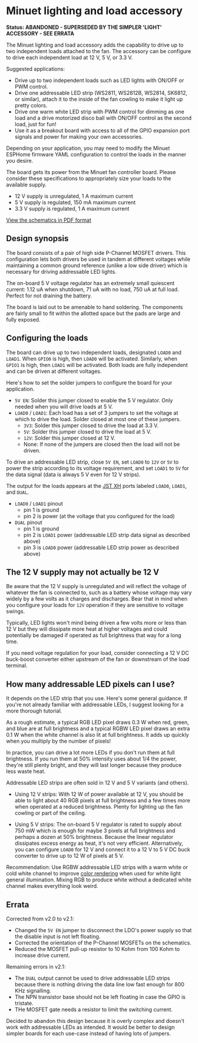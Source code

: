 # Minuet lighting and load accessory

**Status: ABANDONED - SUPERSEDED BY THE SIMPLER 'LIGHT' ACCESSORY - SEE ERRATA**

The Minuet lighting and load accessory adds the capability to drive up to two independent loads attached to the fan.  The accessory can be configure to drive each independent load at 12 V, 5 V, or 3.3 V.

Suggested applications:

- Drive up to two independent loads such as LED lights with ON/OFF or PWM control.
- Drive one addressable LED strip (WS2811, WS2812B, WS2814, SK6812, or similar), attach it to the inside of the fan cowling to make it light up pretty colors.
- Drive one warm white LED strip with PWM control for dimming as one load and a drive motorized disco ball with ON/OFF control as the second load, just for fun!
- Use it as a breakout board with access to all of the GPIO expansion port signals and power for making your own accessories.

Depending on your application, you may need to modify the Minuet ESPHome firmware YAML configuration to control the loads in the manner you desire.

The board gets its power from the Minuet fan controller board.  Please consider these specifications to appropriately size your loads to the available supply.

- 12 V supply is unregulated, 1 A maximum current
- 5 V supply is regulated, 150 mA maximum current
- 3.3 V supply is regulated, 1 A maximum current

[View the schematics in PDF format](load.pdf)

## Design synopsis

The board consists of a pair of high side P-Channel MOSFET drivers.  This configuration lets both drivers be used in tandem at different voltages while maintaining a common ground reference (unlike a low side driver) which is necessary for driving addressable LED lights.

The on-board 5 V voltage regulator has an extremely small quiescent current: 1.12 uA when shutdown, 71 uA with no load, 750 uA at full load.  Perfect for not draining the battery.

The board is laid out to be amenable to hand soldering.  The components are fairly small to fit within the allotted space but the pads are large and fully exposed.

## Configuring the loads

The board can drive up to two independent loads, designated `LOAD0` and `LOAD1`.  When `GPIO0` is high, then `LOAD0` will be activated.  Similarly, when `GPIO1` is high, then `LOAD1` will be activated.  Both loads are fully independent and can be driven at different voltages.

Here's how to set the solder jumpers to configure the board for your application.

- `5V EN`: Solder this jumper closed to enable the 5 V regulator.  Only needed when you will drive loads at 5 V.
- `LOAD0` / `LOAD1`: Each load has a set of 3 jumpers to set the voltage at which to drive the load.  Solder closed at most one of these jumpers.
  - `3V3`: Solder this jumper closed to drive the load at 3.3 V.
  - `5V`: Solder this jumper closed to drive the load at 5 V.
  - `12V`: Solder this jumper closed at 12 V.
  - None: If none of the jumpers are closed then the load will not be driven.

To drive an addressable LED strip, close `5V EN`, set `LOAD0` to `12V` or `5V` to power the strip according to its voltage requirement, and set `LOAD1` to `5V` for the data signal (data is always 5 V even for 12 V strips).

The output for the loads appears at the [JST XH](https://www.jst.com/wp-content/uploads/2021/01/eXH-new.pdf) ports labeled `LOAD0`, `LOAD1`, and `DUAL`.

- `LOAD0` / `LOAD1` pinout
  - pin 1 is ground
  - pin 2 is power (at the voltage that you configured for the load)
- `DUAL` pinout
  - pin 1 is ground
  - pin 2 is `LOAD1` power (addressable LED strip data signal as described above)
  - pin 3 is `LOAD0` power (addressable LED strip power as described above)

## The 12 V supply may not actually be 12 V

Be aware that the 12 V supply is unregulated and will reflect the voltage of whatever the fan is connected to, such as a battery whose voltage may vary widely by a few volts as it charges and discharges.  Bear that in mind when you configure your loads for `12V` operation if they are sensitive to voltage swings.

Typically, LED lights won't mind being driven a few volts more or less than 12 V but they will dissipate more heat at higher voltages and could potentially be damaged if operated as full brightness that way for a long time.

If you need voltage regulation for your load, consider connecting a 12 V DC buck-boost converter either upstream of the fan or downstream of the load terminal.

## How many addressable LED pixels can I use?

It depends on the LED strip that you use.  Here's some general guidance.  If you're not already familiar with addressable LEDs, I suggest looking for a more thorough tutorial.

As a rough estimate, a typical RGB LED pixel draws 0.3 W when red, green, and blue are at full brightness and a typical RGBW LED pixel draws an extra 0.1 W when the white channel is also lit at full brightness.  It adds up quickly when you multiply by the number of pixels!

In practice, you can drive a lot more LEDs if you don't run them at full brightness.  If you run them at 50% intensity uses about 1/4 the power, they're still plenty bright, and they will last longer because they produce less waste heat.

Addressable LED strips are often sold in 12 V and 5 V variants (and others).

- Using 12 V strips: With 12 W of power available at 12 V, you should be able to light about 40 RGB pixels at full brightness and a few times more when operated at a reduced brightness.  Plenty for lighting up the fan cowling or part of the ceiling.

- Using 5 V strips: The on-board 5 V regulator is rated to supply about 750 mW which is enough for maybe 3 pixels at full brightness and perhaps a dozen at 50% brightness.  Because the linear regulator dissipates excess energy as heat, it's not very efficient.  Alternatively, you can configure `LOAD0` for 12 V and connect it to a 12 V to 5 V DC buck converter to drive up to 12 W of pixels at 5 V.

Recommendation: Use RGBW addressable LED strips with a warm white or cold white channel to improve [color rendering](https://en.wikipedia.org/wiki/Color_rendering_index) when used for white light general illumination.  Mixing RGB to produce white without a dedicated white channel makes everything look weird.

## Errata

Corrected from v2.0 to v2.1:

- Changed the `5V EN` jumper to disconnect the LDO's power supply so that the disable input is not left floating.
- Corrected the orientation of the P-Channel MOSFETs on the schematics.
- Reduced the MOSFET pull-up resistor to 10 Kohm from 100 Kohm to increase drive current.

Remaining errors in v2.1:

- The `DUAL` output cannot be used to drive addressable LED strips because there is nothing driving the data line low fast enough for 800 KHz signalling.
- The NPN transistor base should not be left floating in case the GPIO is tristate.
- THe MOSFET gate needs a resistor to limit the switching current.

Decided to abandon this design because it is overly complex and doesn't work with addressable LEDs as intended.  It would be better to design simpler boards for each use-case instead of having lots of jumpers.

